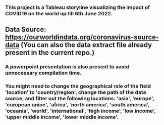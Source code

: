 ### This project is a Tableau storyline visualizing the impact of COVID19 on the world up till 6th June 2022.
## Data Source: https://ourworldindata.org/coronavirus-source-data (You can also the data extract file already present in the current repo.)
### A powerpoint presentation is also present to avoid unnecessary compilation time.
### You might need to change the geographical role of the field 'location' to 'country/region', change the path of the data source, and filter out the following locations: 'asia', 'europe', 'european union', 'africa', 'north america', 'south america', 'oceania', 'world', 'international', 'high income', 'low income', 'upper middle income', 'lower middle income'.

